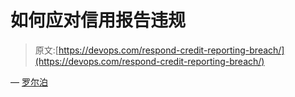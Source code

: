 # 如何应对信用报告违规

> 原文:[https://devops.com/respond-credit-reporting-breach/](https://devops.com/respond-credit-reporting-breach/)

— [罗尔泊](https://devops.com/author/breselman/)